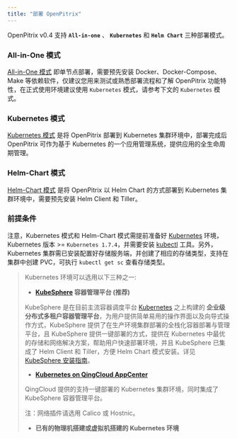 ```yaml
---
title: "部署 OpenPitrix"
---
```


OpenPitrix v0.4 支持 **`All-in-one`** 、 **`Kubernetes`** 和 **`Helm Chart`** 三种部署模式。

### All-in-One 模式

[All-in-One 模式](../allinone) 即单节点部署，需要预先安装 Docker、Docker-Compose、Make 等依赖软件，仅建议您用来测试或熟悉部署流程和了解 OpenPitrix 功能特性，在正式使用环境建议使用 `Kubernetes` 模式，请参考下文的 `Kubernetes` 模式。

### Kubernetes 模式

[Kubernetes 模式](../kubernetes) 是将 OpenPitrix 部署到 Kubernetes 集群环境中，部署完成后 OpenPitrix 可作为基于 Kubernetes 的一个应用管理系统，提供应用的全生命周期管理。

### Helm-Chart 模式

[Helm-Chart 模式](../helm-chart) 是将 OpenPitrix 以 Helm Chart 的方式部署到 Kubernetes 集群环境中，需要预先安装 Helm Client 和 Tiller。


### 前提条件

注意，Kubernetes 模式和 Helm-Chart 模式需提前准备好 [Kubernetes](https://kubernetes.io/) 环境，Kubernetes 版本 >= `Kubernetes 1.7.4`，并需要安装 [kubectl](https://kubernetes.io/docs/tasks/tools/install-kubectl/) 工具。另外，Kubernetes 集群需已安装配置好存储服务端，并创建了相应的存储类型，支持在集群中创建 PVC，可执行 `kubectl get sc` 查看存储类型。

> Kubernetes 环境可以选用以下三种之一:
> * **[KubeSphere](https://kubesphere.io) 容器管理平台 (推荐)**
> 
> KubeSphere 是在目前主流容器调度平台 [Kubernetes](https://kubernetes.io) 之上构建的 **企业级分布式多租户容器管理平台**，为用户提供简单易用的操作界面以及向导式操作方式，KubeSphere 提供了在生产环境集群部署的全栈化容器部署与管理平台，且 KubeSphere 提供一键部署的方式，提供在 Kubernetes 中最优的存储和网络解决方案，帮助用户快速部署环境，并且 KubeSphere 已集成了 Helm Client 和 Tiller，方便 Helm Chart 模式安装。详见 [KubeSphere 安装指南](https://docs.kubesphere.io/)。
> 
> * **[Kubernetes on QingCloud AppCenter](https://docs.qingcloud.com/product/container/k8s)**
> 
> QingCloud 提供的支持一键部署的 Kubernetes 集群环境，同时集成了 KubeSphere 容器管理平台。
> 
> 注：网络插件请选用 Calico 或 Hostnic。
> 
> * **已有的物理机搭建或虚拟机搭建的 Kubernetes 环境**

